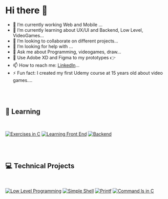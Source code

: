 # Hi there 👋

<!--
**ToqYang/ToqYang** is a ✨ _special_ ✨ repository because its `README.md` (this file) appears on your GitHub profile.

Here are some ideas to get you started:
-->

- 🔭 I’m currently working Web and Mobile ...
- 🌱 I’m currently learning about UX/UI and Backend, Low Level, VideoGames...
- 👯 I’m looking to collaborate on different projects...
- 🤔 I’m looking for help with ...
- 💬 Ask me about Programming, videogames, draw...
- 🎨 Use Adobe XD and Figma to my prototypes 👉
- 📫 How to reach me: [LinkedIn](www.linkedin.com/in/toqyang)...
- ⚡ Fun fact: I created my first Udemy course at 15 years old about video games....


<br/>
<br/>

## 📖 Learning

<br/>

[![Exercises in C](https://github-readme-stats.vercel.app/api/pin/?username=ToqYang&repo=BookExercise)](https://github.com/anuraghazra/github-readme-stats)
[![Learning Front End](https://github-readme-stats.vercel.app/api/pin/?username=ToqYang&repo=holbertonschool-web_front_end)](https://github.com/anuraghazra/github-readme-stats)
[![Backend](https://github-readme-stats.vercel.app/api/pin/?username=ToqYang&repo=holbertonschool-web_back_end)](https://github.com/anuraghazra/github-readme-stats)

<br/>
<br/>

## 💻 Technical Projects

<br/>

[![Low Level Programming](https://github-readme-stats.vercel.app/api/pin/?username=ToqYang&repo=holbertonschool-low_level_programming)](https://github.com/anuraghazra/github-readme-stats)
[![Simple Shell](https://github-readme-stats.vercel.app/api/pin/?username=ToqYang&repo=simple_shell)](https://github.com/anuraghazra/github-readme-stats)
[![Printf](https://github-readme-stats.vercel.app/api/pin/?username=ToqYang&repo=printf)](https://github.com/anuraghazra/github-readme-stats)
[![Command ls in C](https://github-readme-stats.vercel.app/api/pin/?username=ToqYang&repo=holbertonschool-system_linux)](https://github.com/anuraghazra/github-readme-stats)


